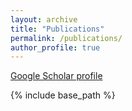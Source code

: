 ```yaml
---
layout: archive
title: "Publications"
permalink: /publications/
author_profile: true
---
```


<!-- {% if author.googlescholar %}
  You can also find my articles on <u><a href="{{author.googlescholar}}">my Google Scholar profile</a>.</u>
{% endif %} -->
[Google Scholar profile](https://scholar.google.com/citations?hl=en&user=8K_HYF8AAAAJ)

{% include base_path %}
<!-- 
{% for post in site.publications reversed %}
  {% include archive-single.html %}
{% endfor %} -->